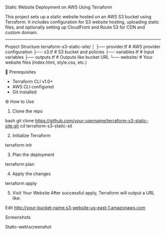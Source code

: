 Static Website Deployment on AWS Using Terraform

This project sets up a static website hosted on an AWS S3 bucket using Terraform. It includes configuration for S3 website hosting, uploading static files, and optionally setting up CloudFront and Route 53 for CDN and custom domain.

---

 Project Structure
terraform-s3-static-site/
│
├── provider.tf  # AWS provider configuration
├── s3.tf        # S3 bucket and policies
├── variables.tf # Input variables
├── outputs.tf   # Outputs like bucket URL
└── website/     # Your website files (index.html, style.css, etc.)

🔧 Prerequisites

- Terraform CLI v1.0+
- AWS CLI configured
- Git installed


⚙️ How to Use

 1. Clone the repo

bash
git clone https://github.com/your-username/terraform-s3-static-site.git
cd terraform-s3-static-sit




2. Initialize Terraform

terraform init

3. Plan the deployment


terraform plan


4. Apply the changes

terraform apply


5. Visit Your Website
After successful apply, Terraform will output a URL like:

Edit
http://your-bucket-name.s3-website-us-east-1.amazonaws.com


Screenshots

Static-web\screenshot
